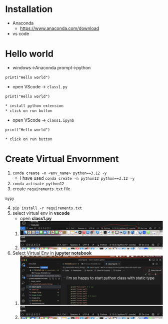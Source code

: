 # Installation
* Anaconda
    * https://www.anaconda.com/download
* vs code

# Hello world
* windows->Anaconda prompt->python
```
print("Hello world")
```

* open VScode -> `class1.py`
```
print("Hello world")
```
    * install python extension
    * click on run button

* open VScode -> `class1.ipynb`
```
print("Hello world")
```
    * click on run button

# Create Virtual Envornment 
1. `conda create -n <env_name> python==3.12 -y`
    * I have used `conda create -n python12 python==3.12 -y`
2. `conda activate python12`
3. create `requirements.txt` file
```
mypy
```
4. `pip install -r requirements.txt`
5. select virtual env in **vscode**
    * open **class1.py**
    1. ![Alt text](image-2.png)
    2. ![Alt text](image-1.png)
6. Select Virtual Env in **jupyter notebook**
    1. ![Alt text](<Screenshot 2023-10-16 at 10.34.08 PM.png>)
    2. ![Alt text](image-1.png)

    



